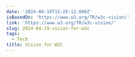```yaml
---
date: '2024-04-19T15:28:12.000Z'
isBasedOn: 'https://www.w3.org/TR/w3c-vision/'
link: 'https://www.w3.org/TR/w3c-vision/'
slug: 2024-04-19-vision-for-w3c
tags:
  - Tech
title: Vision for W3C
---
```


